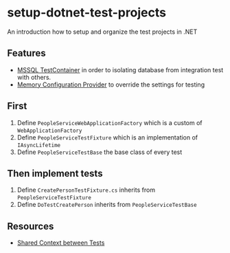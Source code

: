 # setup-dotnet-test-projects

An introduction how to setup and organize the test projects in .NET


## Features

- [MSSQL TestContainer](https://testcontainers.com/modules/mssql/) in order to isolating database from integration test with others.
- [Memory Configuration Provider](https://learn.microsoft.com/en-us/dotnet/core/extensions/configuration-providers#memory-configuration-provider) to override the settings for testing

## First

1. Define `PeopleServiceWebApplicationFactory` which is a custom of `WebApplicationFactory`
2. Define `PeopleServiceTestFixture` which is an implementation of `IAsyncLifetime`
3. Define `PeopleServiceTestBase` the base class of every test

## Then implement tests

1. Define `CreatePersonTestFixture.cs` inherits from `PeopleServiceTestFixture`
2. Define `DoTestCreatePerson` inherits from `PeopleServiceTestBase`


## Resources

- [Shared Context between Tests](https://xunit.net/docs/shared-context)
